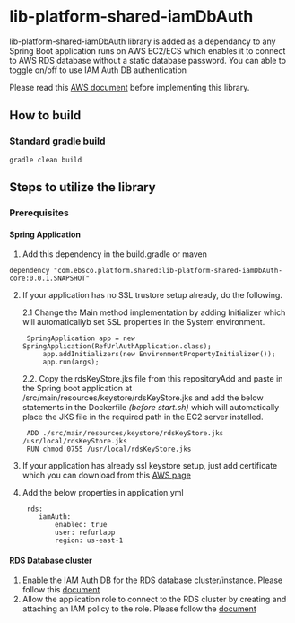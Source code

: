 # lib-platform-shared-iamDbAuth

lib-platform-shared-iamDbAuth library is added as a dependancy to any Spring Boot application runs on AWS EC2/ECS which enables it to connect to AWS RDS database without a static database password.
You can able to toggle on/off to use IAM Auth DB authentication

Please read this [AWS document](https://docs.aws.amazon.com/AmazonRDS/latest/UserGuide/UsingWithRDS.IAMDBAuth.html#UsingWithRDS.IAMDBAuth.ConnectionsPerSecond) before implementing this library.

## How to build
### Standard gradle build
```
gradle clean build
```
## Steps to utilize the library
### Prerequisites
#### Spring Application
1. Add this dependency in the build.gradle or maven
```
dependency "com.ebsco.platform.shared:lib-platform-shared-iamDbAuth-core:0.0.1.SNAPSHOT"
```
2. If your application has no SSL trustore setup already, do the following.

    2.1 Change the Main method implementation by adding Initializer which will automaticallyb set SSL properties in the System environment.
        
        SpringApplication app = new SpringApplication(RefUrlAuthApplication.class);
            app.addInitializers(new EnvironmentPropertyInitializer());
            app.run(args);
        
    2.2. Copy the rdsKeyStore.jks file from this repositoryAdd  and paste in the Spring boot application at /src/main/resources/keystore/rdsKeyStore.jks and add the below statements in the Dockerfile *(before start.sh)* which will automatically place the JKS file in the required path in the EC2 server installed.

        ADD ./src/main/resources/keystore/rdsKeyStore.jks /usr/local/rdsKeyStore.jks
        RUN chmod 0755 /usr/local/rdsKeyStore.jks

3. If your application has already ssl keystore setup, just add certificate which you can download from this [AWS page](https://docs.aws.amazon.com/AmazonRDS/latest/UserGuide/UsingWithRDS.SSL.html#UsingWithRDS.SSL.IntermediateCertificates)
4. Add the below properties in application.yml
    ```
     rds:
        iamAuth:
            enabled: true
            user: refurlapp
            region: us-east-1
    ```

#### RDS Database cluster
1. Enable the IAM Auth DB for the RDS database cluster/instance. Please follow this [document](https://docs.aws.amazon.com/AmazonRDS/latest/UserGuide/UsingWithRDS.IAMDBAuth.Enabling.html)
2. Allow the application role to connect to the RDS cluster by creating and attaching an IAM policy to the role. Please follow the [document](https://docs.aws.amazon.com/AmazonRDS/latest/UserGuide/UsingWithRDS.IAMDBAuth.IAMPolicy.html)
